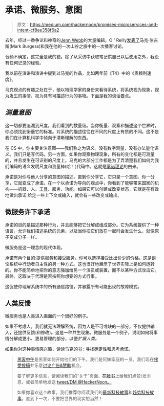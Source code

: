# 承诺、微服务、意图

> 原文：<https://medium.com/hackernoon/promises-microservices-and-intent-cf8ee358f6a2>

去年，经过一番争论和神奇的[Jenn Webb](https://www.oreilly.com/people/625ca-jenn-webb)的大量编辑，O ' Reilly[发表了](https://www.oreilly.com/ideas/mark-burgess-on-a-cs-narrative-orders-of-magnitude-and-approaching-biological-scale-2)马克·伯吉斯(Mark Burgess)和我在他的一次山谷之旅中的一次播客讨论。

音频不确定，这完全是我的错。除了从采访中获取笔记供自己以后使用之外，我没有任何记录的经验。

我以前在演讲和演讲中提到过马克的作品，比如两年前《T4》中的《奥赖利速度》。

马克观点的有趣之处在于，他以物理学家的身份来看待系统，将系统视为现象，视为发生的事情，视为具有可描述行为的事物。下面是我的谈话要点。

## *测量意图*

这一切都要追溯到尺度，我们看到的数量级。当你衡量、观察和描述这个世界时，你必须找到衡量它的标准。对系统的描述往往在不同的尺度上有质的不同。这不是我们在计算机科学中倾向于清晰理解的东西。

在 CS 中，你主要关注意图——我们称之为语义。没有数字测量，没有办法量化语义。我们只是写代码。另一方面，如果你观察物理现象，所有的变化都是可测量的，并且发生在可识别的尺度上。马克的大部分工作都是为了弄清楚我们如何为我们编码的语义发明尺度和测量棒(哈！)代码中。这就是[承诺理论](http://www.linuxjournal.com/content/promise-theory%E2%80%94what-it)的由来。

承诺是对你与他人分享的意图的描述。直到你分享它，它只是一个意图。你一分享，它就变成了承诺。在一个以承诺为导向的观点中，你看到了能够带来国家的机构——机器、人、[工具](https://hackernoon.com/tagged/tools)、服务、功能。如果它可以创建或改变状态，它就是在有效地做出承诺:给定一些上下文或输入，就会有一些改变或输出。

## 微服务许下承诺

承诺的目的是描述那种行为，并且能够把它分解成组成部分。它为系统提供了一种语言，允许我们描述系统的元素，以及当你把它们放在一起时会发生什么，就像原子变成分子一样。

微服务是这一理念的现代体现。

承诺有两个目的:提供服务和接受服务。你可以选择接受比出价少的价格。这是谈论系统中行动者自主性的另一种方式。这也很好地展示了世界实际上是如何运转的。你不能简单地把你的意志强加给另一个演员或装置，而不以某种方式攻击它。最终，这取决于代理是否按照你想要的方式行事。

这促使你理解系统中的所有通信路径，并暴露所有可能出现的故障模式。

## 人类反馈

微服务也是人类进入画面的一个很好的例子。

如果不考虑人，我们就无法理解系统，因为人是不可或缺的一部分，不仅提供输入，还提供反馈(和修改)。这是一种共生现象。微服务是一个例子，说明如何将事情分解成更小、更易管理的部分，以便*扩展人类。*

如果你对这种事情感兴趣，读读马克的[书](https://hackernoon.com/tagged/books) : [寻找确定性](http://shop.oreilly.com/product/0636920038542.do)和[思考承诺](http://shop.oreilly.com/product/0636920036289.do)。

> [黑客中午](http://bit.ly/Hackernoon)是黑客如何开始他们的下午。我们是阿妹家庭的一员。我们现在[接受投稿](http://bit.ly/hackernoonsubmission)并乐意[讨论广告&赞助](mailto:partners@amipublications.com)机会。
> 
> 要了解更多信息，请阅读我们的“关于”页面、[在脸书](http://bit.ly/HackernoonFB)上给我们点赞/发消息，或者简单地发送 [tweet/DM @HackerNoon。](https://goo.gl/k7XYbx)
> 
> 如果你喜欢这个故事，我们推荐你阅读我们的[最新科技故事](http://bit.ly/hackernoonlatestt)和[趋势科技故事](https://hackernoon.com/trending)。直到下一次，不要把世界的现实想当然！